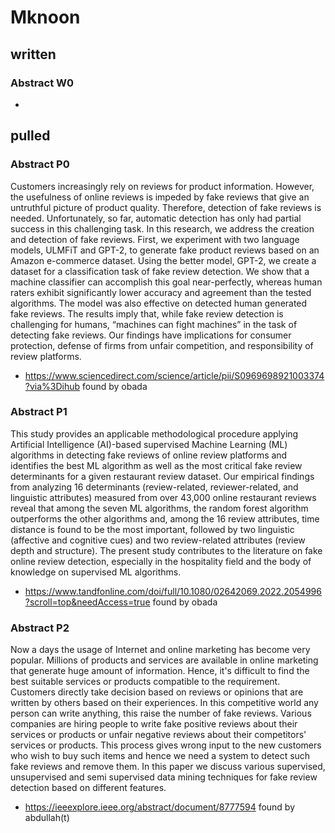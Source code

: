 # Mknoon

## written

### Abstract W0
* 

## pulled

### Abstract P0
Customers increasingly rely on reviews for product information. However, the usefulness of online reviews is impeded by fake reviews that give an untruthful picture of product quality. Therefore, detection of fake reviews is needed. Unfortunately, so far, automatic detection has only had partial success in this challenging task. In this research, we address the creation and detection of fake reviews. First, we experiment with two language models, ULMFiT and GPT-2, to generate fake product reviews based on an Amazon e-commerce dataset. Using the better model, GPT-2, we create a dataset for a classification task of fake review detection. We show that a machine classifier can accomplish this goal near-perfectly, whereas human raters exhibit significantly lower accuracy and agreement than the tested algorithms. The model was also effective on detected human generated fake reviews. The results imply that, while fake review detection is challenging for humans, “machines can fight machines” in the task of detecting fake reviews. Our findings have implications for consumer protection, defense of firms from unfair competition, and responsibility of review platforms.
* https://www.sciencedirect.com/science/article/pii/S0969698921003374?via%3Dihub found by obada

### Abstract P1
This study provides an applicable methodological procedure applying Artificial Intelligence (AI)-based supervised Machine Learning (ML) algorithms in detecting fake reviews of online review platforms and identifies the best ML algorithm as well as the most critical fake review determinants for a given restaurant review dataset. Our empirical findings from analyzing 16 determinants (review-related, reviewer-related, and linguistic attributes) measured from over 43,000 online restaurant reviews reveal that among the seven ML algorithms, the random forest algorithm outperforms the other algorithms and, among the 16 review attributes, time distance is found to be the most important, followed by two linguistic (affective and cognitive cues) and two review-related attributes (review depth and structure). The present study contributes to the literature on fake online review detection, especially in the hospitality field and the body of knowledge on supervised ML algorithms.
* https://www.tandfonline.com/doi/full/10.1080/02642069.2022.2054996?scroll=top&needAccess=true found by obada

### Abstract P2
Now a days the usage of Internet and online marketing has become very popular. Millions of products and services are available in online marketing that generate huge amount of information. Hence, it's difficult to find the best suitable services or products compatible to the requirement. Customers directly take decision based on reviews or opinions that are written by others based on their experiences. In this competitive world any person can write anything, this raise the number of fake reviews. Various companies are hiring people to write fake positive reviews about their services or products or unfair negative reviews about their competitors' services or products. This process gives wrong input to the new customers who wish to buy such items and hence we need a system to detect such fake reviews and remove them. In this paper we discuss various supervised, unsupervised and semi supervised data mining techniques for fake review detection based on different features.
* https://ieeexplore.ieee.org/abstract/document/8777594 found by abdullah(t)
